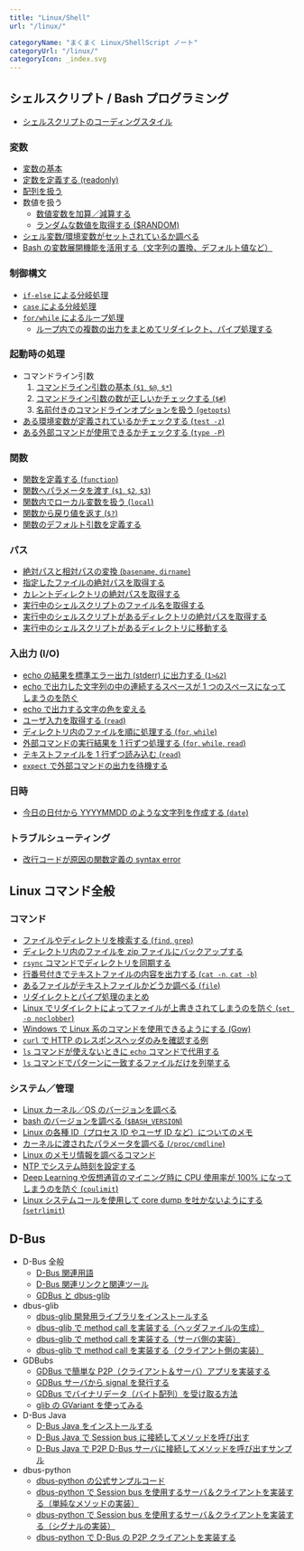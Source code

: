 ```yaml
---
title: "Linux/Shell"
url: "/linux/"

categoryName: "まくまく Linux/ShellScript ノート"
categoryUrl: "/linux/"
categoryIcon: _index.svg
---
```


シェルスクリプト / Bash プログラミング
----

* [シェルスクリプトのコーディングスタイル](/p/oukq4dh/)

### 変数
* [変数の基本](/p/cjn9dbq/)
* [定数を定義する (readonly)](/p/dwsvs5j/)
* [配列を扱う](/p/m82nd2v/)
* 数値を扱う
  * [数値変数を加算／減算する](/p/3cukwcu/)
  * [ランダムな数値を取得する ($RANDOM)](number/random.html)
* [シェル変数/環境変数がセットされているか調べる](/p/xi5nrtd/)
* [Bash の変数展開機能を活用する（文字列の置換、デフォルト値など）](/p/jsctar8/)

### 制御構文
* [`if-else` による分岐処理](/p/seogpah/)
* [`case` による分岐処理](/p/hro2nd4/)
* [`for/while` によるループ処理](/p/eimpfje/)
  * [ループ内での複数の出力をまとめてリダイレクト、パイプ処理する](/p/tmm4zvz/)

### 起動時の処理 <!-- startup -->
* コマンドライン引数
  1. [コマンドライン引数の基本 (`$1`, `$@`, `$*`)](/p/c2kx7er/)
  1. [コマンドライン引数の数が正しいかチェックする (`$#`)](/p/4tbzpyf/)
  1. [名前付きのコマンドラインオプションを扱う (`getopts`)](/p/2fyizgw/)
* [ある環境変数が定義されているかチェックする (`test -z`)](/p/r3myewb/)
* [ある外部コマンドが使用できるかチェックする (`type -P`)](/p/xi5sjju/)

### 関数
* [関数を定義する (`function`)](/p/em67j5z/)
* [関数へパラメータを渡す (`$1`, `$2`, `$3`)](/p/ecj6wbo/)
* [関数内でローカル変数を扱う (`local`)](/p/52i36fy/)
* [関数から戻り値を返す (`$?`)](/p/8uionzb/)
* [関数のデフォルト引数を定義する](/p/7ovg5nr/)

### パス
* [絶対パスと相対パスの変換 (`basename`, `dirname`)](path/absolute-path-to-relative-path.html)
* [指定したファイルの絶対パスを取得する](path/absolute-path-of-file.html)
* [カレントディレクトリの絶対パスを取得する](path/absolute-path-of-current-dir.html)
* [実行中のシェルスクリプトのファイル名を取得する](path/path-of-script.html)
* [実行中のシェルスクリプトがあるディレクトリの絶対パスを取得する](path/absolute-path-of-script-dir.html)
* [実行中のシェルスクリプトがあるディレクトリに移動する](path/move-to-script-dir.html)

### 入出力 (I/O) <!-- io -->
* [echo の結果を標準エラー出力 (stderr) に出力する (`1>&2`)](/p/q2k3j2h/)
* [echo で出力した文字列の中の連続するスペースが 1 つのスペースになってしまうのを防ぐ](/p/25gqyai/)
* [echo で出力する文字の色を変える](/p/fufwdub/)
* [ユーザ入力を取得する (`read`)](/p/6m6n5k3/)
* [ディレクトリ内のファイルを順に処理する (`for`, `while`)](/p/or3cmv6/)
* [外部コマンドの実行結果を 1 行ずつ処理する (`for`, `while`, `read`)](/p/s9r9q7n/)
* [テキストファイルを 1 行ずつ読み込む (`read`)](/p/co9p7nj/)
* [`expect` で外部コマンドの出力を待機する](/p/3i3j2hx/)

### 日時
* [今日の日付から YYYYMMDD のような文字列を作成する (`date`)](/p/7aj35xe/)

### トラブルシューティング
* [改行コードが原因の関数定義の syntax error](/p/c2ycgaj/)


Linux コマンド全般
----

### コマンド
* [ファイルやディレクトリを検索する (`find`, `grep`)](/p/hudubr8/)
* [ディレクトリ内のファイルを zip ファイルにバックアップする](/p/3qnenzf/)
* [`rsync` コマンドでディレクトリを同期する](/p/dvd889d/)
* [行番号付きでテキストファイルの内容を出力する (`cat -n`, `cat -b`)](/p/sybn8yf/)
* [あるファイルがテキストファイルかどうか調べる (`file`)](/p/ams75pd/)
* [リダイレクトとパイプ処理のまとめ](/p/knkamyp/)
* [Linux でリダイレクトによってファイルが上書きされてしまうのを防ぐ (`set -o noclobber`)](/p/jw5xt77/)
* [Windows で Linux 系のコマンドを使用できるようにする (Gow)](/p/qijsiy5/)
* [`curl` で HTTP のレスポンスヘッダのみを確認する例](/p/2fnpkp9/)
* [`ls` コマンドが使えないときに `echo` コマンドで代用する](/p/z3dxcch/)
* [`ls` コマンドでパターンに一致するファイルだけを列挙する](/p/vtkjxha/)

### システム／管理
* [Linux カーネル／OS のバージョンを調べる](/p/odgqrwa/)
* [bash のバージョンを調べる (`$BASH_VERSION`)](/p/9w4ywr2/)
* [Linux の各種 ID（プロセス ID やユーザ ID など）についてのメモ](/p/ycrtvgk/)
* [カーネルに渡されたパラメータを調べる (`/proc/cmdline`)](/p/3wheif6/)
* [Linux のメモリ情報を調べるコマンド](/p/2tumm9k/)
* [NTP でシステム時刻を設定する](/p/4zi9s4y/)
* [Deep Learning や仮想通貨のマイニング時に CPU 使用率が 100% になってしまうのを防ぐ (`cpulimit`)](/p/t8yiqm8/)
* [Linux システムコールを使用して core dump を吐かないようにする (`setrlimit`)](/p/afze7gn/)


D-Bus
----

* D-Bus 全般
  * [D-Bus 関連用語](dbus/words.html)
  * [D-Bus 関連リンクと関連ツール](dbus/links.html)
  * [GDBus と dbus-glib](dbus/gdbus-and-dbus-glib.html)
* dbus-glib
  * [dbus-glib 開発用ライブラリをインストールする](dbus/dbus-glib-1.html)
  * [dbus-glib で method call を実装する（ヘッダファイルの生成）](dbus/dbus-glib-2.html)
  * [dbus-glib で method call を実装する（サーバ側の実装）](dbus/dbus-glib-3.html)
  * [dbus-glib で method call を実装する（クライアント側の実装）](dbus/dbus-glib-4.html)
* GDBubs
  * [GDBus で簡単な P2P（クライアント＆サーバ）アプリを実装する](dbus/gdbus.html)
  * [GDBus サーバから signal を発行する](dbus/gdbus-emit-signal.html)
  * [GDBus でバイナリデータ（バイト配列）を受け取る方法](dbus/gdbus-receive-binary.html)
  * [glib の GVariant を使ってみる](dbus/gvariant.html)
* D-Bus Java
  * [D-Bus Java をインストールする](dbus/dbus-java-install.html)
  * [D-Bus Java で Session bus に接続してメソッドを呼び出す](dbus/dbus-java-session-bus.html)
  * [D-Bus Java で P2P D-Bus サーバに接続してメソッドを呼び出すサンプル](dbus/dbus-java-p2p-client.html)
* dbus-python
  * [dbus-python の公式サンプルコード](dbus/dbus-python/sample.html)
  * [dbus-python で Session bus を使用するサーバ＆クライアントを実装する（単純なメソッドの実装）](dbus/dbus-python/server-and-client-1.html)
  * [dbus-python で Session bus を使用するサーバ＆クライアントを実装する（シグナルの実装）](dbus/dbus-python/server-and-client-2.html)
  * [dbus-python で D-Bus の P2P クライアントを実装する](dbus/dbus-python/p2p-client.html)

